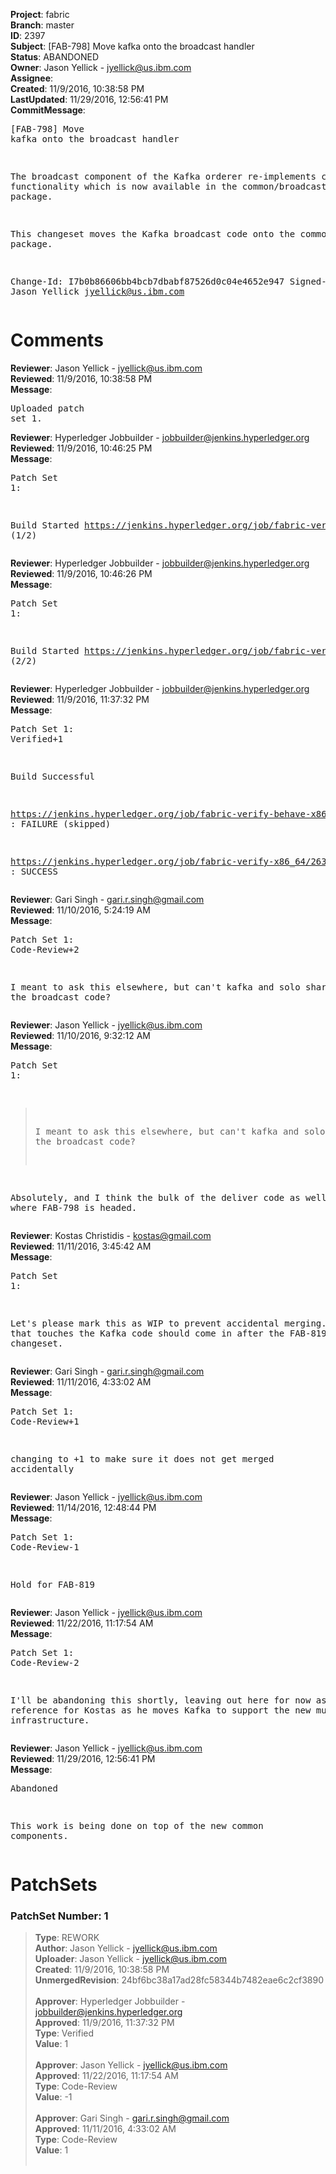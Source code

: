 <strong>Project</strong>: fabric<br><strong>Branch</strong>: master<br><strong>ID</strong>: 2397<br><strong>Subject</strong>: [FAB-798] Move kafka onto the broadcast handler<br><strong>Status</strong>: ABANDONED<br><strong>Owner</strong>: Jason Yellick - jyellick@us.ibm.com<br><strong>Assignee</strong>:<br><strong>Created</strong>: 11/9/2016, 10:38:58 PM<br><strong>LastUpdated</strong>: 11/29/2016, 12:56:41 PM<br><strong>CommitMessage</strong>:<br><pre>[FAB-798] Move kafka onto the broadcast handler

The broadcast component of the Kafka orderer re-implements common
functionality which is now available in the common/broadcast package.

This changeset moves the Kafka broadcast code onto the common package.

Change-Id: I7b0b86606bb4bcb7dbabf87526d0c04e4652e947
Signed-off-by: Jason Yellick <jyellick@us.ibm.com>
</pre><h1>Comments</h1><strong>Reviewer</strong>: Jason Yellick - jyellick@us.ibm.com<br><strong>Reviewed</strong>: 11/9/2016, 10:38:58 PM<br><strong>Message</strong>: <pre>Uploaded patch set 1.</pre><strong>Reviewer</strong>: Hyperledger Jobbuilder - jobbuilder@jenkins.hyperledger.org<br><strong>Reviewed</strong>: 11/9/2016, 10:46:25 PM<br><strong>Message</strong>: <pre>Patch Set 1:

Build Started https://jenkins.hyperledger.org/job/fabric-verify-behave-x86_64/1480/ (1/2)</pre><strong>Reviewer</strong>: Hyperledger Jobbuilder - jobbuilder@jenkins.hyperledger.org<br><strong>Reviewed</strong>: 11/9/2016, 10:46:26 PM<br><strong>Message</strong>: <pre>Patch Set 1:

Build Started https://jenkins.hyperledger.org/job/fabric-verify-x86_64/2631/ (2/2)</pre><strong>Reviewer</strong>: Hyperledger Jobbuilder - jobbuilder@jenkins.hyperledger.org<br><strong>Reviewed</strong>: 11/9/2016, 11:37:32 PM<br><strong>Message</strong>: <pre>Patch Set 1: Verified+1

Build Successful 

https://jenkins.hyperledger.org/job/fabric-verify-behave-x86_64/1480/ : FAILURE (skipped)

https://jenkins.hyperledger.org/job/fabric-verify-x86_64/2631/ : SUCCESS</pre><strong>Reviewer</strong>: Gari Singh - gari.r.singh@gmail.com<br><strong>Reviewed</strong>: 11/10/2016, 5:24:19 AM<br><strong>Message</strong>: <pre>Patch Set 1: Code-Review+2

I meant to ask this elsewhere, but can't kafka and solo share most of the broadcast code?</pre><strong>Reviewer</strong>: Jason Yellick - jyellick@us.ibm.com<br><strong>Reviewed</strong>: 11/10/2016, 9:32:12 AM<br><strong>Message</strong>: <pre>Patch Set 1:

> I meant to ask this elsewhere, but can't kafka and solo share most
 > of the broadcast code?

Absolutely, and I think the bulk of the deliver code as well, that is where FAB-798 is headed.</pre><strong>Reviewer</strong>: Kostas Christidis - kostas@gmail.com<br><strong>Reviewed</strong>: 11/11/2016, 3:45:42 AM<br><strong>Message</strong>: <pre>Patch Set 1:

Let's please mark this as WIP to prevent accidental merging. Anything that touches the Kafka code should come in after the FAB-819 changeset.</pre><strong>Reviewer</strong>: Gari Singh - gari.r.singh@gmail.com<br><strong>Reviewed</strong>: 11/11/2016, 4:33:02 AM<br><strong>Message</strong>: <pre>Patch Set 1: Code-Review+1

changing to +1 to make sure it does not get merged accidentally</pre><strong>Reviewer</strong>: Jason Yellick - jyellick@us.ibm.com<br><strong>Reviewed</strong>: 11/14/2016, 12:48:44 PM<br><strong>Message</strong>: <pre>Patch Set 1: Code-Review-1

Hold for FAB-819</pre><strong>Reviewer</strong>: Jason Yellick - jyellick@us.ibm.com<br><strong>Reviewed</strong>: 11/22/2016, 11:17:54 AM<br><strong>Message</strong>: <pre>Patch Set 1: Code-Review-2

I'll be abandoning this shortly, leaving out here for now as a reference for Kostas as he moves Kafka to support the new multichain infrastructure.</pre><strong>Reviewer</strong>: Jason Yellick - jyellick@us.ibm.com<br><strong>Reviewed</strong>: 11/29/2016, 12:56:41 PM<br><strong>Message</strong>: <pre>Abandoned

This work is being done on top of the new common components.</pre><h1>PatchSets</h1><h3>PatchSet Number: 1</h3><blockquote><strong>Type</strong>: REWORK<br><strong>Author</strong>: Jason Yellick - jyellick@us.ibm.com<br><strong>Uploader</strong>: Jason Yellick - jyellick@us.ibm.com<br><strong>Created</strong>: 11/9/2016, 10:38:58 PM<br><strong>UnmergedRevision</strong>: 24bf6bc38a17ad28fc58344b7482eae6c2cf3890<br><br><strong>Approver</strong>: Hyperledger Jobbuilder - jobbuilder@jenkins.hyperledger.org<br><strong>Approved</strong>: 11/9/2016, 11:37:32 PM<br><strong>Type</strong>: Verified<br><strong>Value</strong>: 1<br><br><strong>Approver</strong>: Jason Yellick - jyellick@us.ibm.com<br><strong>Approved</strong>: 11/22/2016, 11:17:54 AM<br><strong>Type</strong>: Code-Review<br><strong>Value</strong>: -1<br><br><strong>Approver</strong>: Gari Singh - gari.r.singh@gmail.com<br><strong>Approved</strong>: 11/11/2016, 4:33:02 AM<br><strong>Type</strong>: Code-Review<br><strong>Value</strong>: 1<br><br></blockquote>